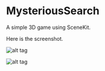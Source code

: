 # MysteriousSearch

A simple 3D game using SceneKit.

Here is the screenshot.

![alt tag](https://github.com/vsujan92/MysteriousSearch/blob/master/MysteriousSearch/IMG_1104.jpg)

![alt tag](https://github.com/vsujan92/MysteriousSearch/blob/master/MysteriousSearch/IMG_1102.jpg)
